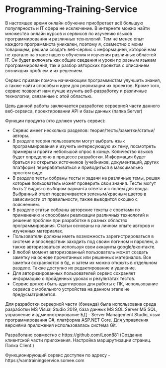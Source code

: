 # Programming-Training-Service
<p>В настоящее время онлайн обучение приобретает всё большую популярность и IT сфера не исключение. В интернете можно найти множество онлайн курсов и сервисов по изучению языков программирования и различных технологий. Тем не менее опыт каждого программиста уникален, поэтому я, совместно с моим товарищем, решили создать веб-сервис с информацией, которой нам не хватало на этапе нашего обучения и изучения различных областей IT. Он будет включать как общие сведения и уроки по разным языкам программирования, так и разбор авторских проектов с описанием возникших проблем и их решением.</p>
<p>Сервис призван помочь начинающим программистам улучшить знания, а также найти способы и идеи для реализации их проектов. Кроме того, сервис позволит нам лучше изучить веб-разработку и различные технологии, связанные с этой областью.</p>
<p>Цель данной работы заключается разработке серверной части данного веб-сервиса, проектировании API и базы данных (папка Server)</p>
<p>Функции продукта (что должен уметь сервис):<p>
<ul>
<li>Сервис имеет несколько разделов: теория/тесты/заметки/статьи/авторы.</li>
<li>В разделе теория пользователи могут выбрать язык программирования и изучить интересующую их тему, посмотреть примеры и пройти небольшой опрос в конце. Количество языков будет определено в процессе разработки. Информация будет браться из открытых источников (учебников, документаций, других платформ) перерабатываться и приводиться в максимально простом виде.</li>
<li>В разделе тесты собраны тесты и задачи на различные темы, решая которые пользователь может проверить свои знания. Тесты могут быть 2 видов: с выбором варианта ответа и с полем для ввода. Выбранный ответ подсвечивается зеленым/красным цветов в зависимости от правильности, также выводится окошко с пояснением.</li>
<li>В разделе статьи собраны авторские тексты с советами по применению и способами реализации различных технологий и решения проблем при разработке в разных областях программирования. Статьи основаны на личном опыте авторов и изученных материалах.</li>
<li>Пользователи должны иметь возможность зарегистрироваться в системе и впоследствии заходить под своим логином и паролем, а также авторизоваться используя свои аккаунты google/вконтакте.</li>
<li>В любой момент авторизованный пользователь может создать заметку на основе прочитанных или решенных материалов.  Все заметки сохраняются в бд,  и затем их можно открыть в отдельном разделе. Также доступно их редактирование и удаление.</li>
<li>Для авторизированных пользователей сервис сохраняет информацию о пройденных уроках и результатах тестов.</li>
<li>Сервис должен быть адаптирован для работы с ПК, использование сервиса с мобильного устройства на данном этапе не предусматривается.</li>
</ul>

<p>Для разработки серверной части (бэкенда) была использована среда разработки MS Visual Studio 2019, база данных MS SQL Server MS SQL, управление и администрирование БД - Server Management Studio, язык программирования C#, платформа ASP.NET Core. Для управления версиями приложения использовалась система Git.</p>

<p>Разработано совместно с https://github.com/Leon881 (Создание клиентской части приложения. Настройка маршрутизации страниц. Папка Client.)</p>

<p>Функционирующий сервис доступен по адресу - https://vamtrainingservice.somee.com</p>
